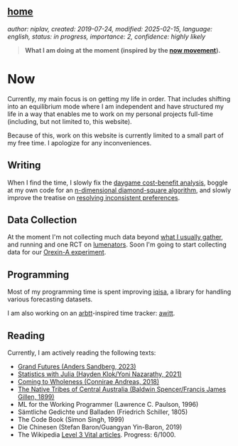 [home](./index.md)
------------------

*author: niplav, created: 2019-07-24, modified: 2025-02-15, language: english, status: in progress, importance: 2, confidence: highly likely*

> __What I am doing at the moment (inspired by the
> [now movement](https://nownownow.com/about)).__

Now
====

Currently, my main focus is on getting my life in order. That includes
shifting into an equilibrium mode where I am independent and have
structured my life in a way that enables me to work on my personal
projects full-time (including, but not limited to, this website).

Because of this, work on this website is currently limited to a small
part of my free time. I apologize for any inconveniences.

Writing
-------

When I find the time, I slowly fix the [daygame cost-benefit
analysis](./daygame_cost_benefit.md), boggle at my own code for
an [n-dimensional diamond-square algorithm](./diamond.html),
and slowly improve the treatise on [resolving inconsistent
preferences](./resolving.html).

Data Collection
----------------

At the moment I'm not collecting much data beyond [what
I usually gather](./data.md), and running and one RCT on
[lumenators](https://arbital.com/p/lumenators/). Soon
I'm going to start collecting data for our [Orexin-A
experiment](https://manifund.org/projects/orexin-pilot-experiment-for-reducing-sleep-need).

Programming
-----------

Most of my programming time is spent improving
[iqisa](https://github.com/niplav/iqisa), a library for handling various
forecasting datasets.

I am also working on an [arbtt](https://arbtt.nomeata.de/)-inspired time
tracker: [awitt](https://github.com/niplav/awitt).

Reading
--------

Currently, I am actively reading the following texts:

* [Grand Futures (Anders Sandberg, 2023)](https://www.goodreads.com/book/show/42275384-grand-futures)
* [Statistics with Julia (Hayden Klok/Yoni Nazarathy, 2021)](https://statisticswithjulia.org/)
* [Coming to Wholeness (Connirae Andreas, 2018)](https://www.goodreads.com/book/show/42348332-coming-to-wholeness)
* [The Native Tribes of Central Australia (Baldwin Spencer/Francis James Gillen, 1899)](https://www.goodreads.com/book/show/68126748-the-native-tribes-of-central-australiar)
* ML for the Working Programmer (Lawrence C. Paulson, 1996)
* Sämtliche Gedichte und Balladen (Friedrich Schiller, 1805)
* The Code Book (Simon Singh, 1999)
* Die Chinesen (Stefan Baron/Guangyan Yin-Baron, 2019)
* The Wikipedia [Level 3 Vital articles](https://en.wikipedia.org/wiki/Wikipedia%3AVital_articles). Progress: 6/1000.
